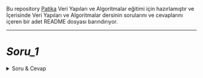 Bu repository [Patika](https://app.patika.dev/) Veri Yapıları ve Algoritmalar eğitimi için hazırlamıştır ve İçerisinde Veri Yapıları ve Algoritmalar dersinin sorularını ve cevaplarını içeren bir adet README dosyası barındırıyor.

---

# _Soru_1_

<details close> 
<summary> Soru & Cevap </summary>

[22,27,16,2,18,6] -> Insertion Sort

- Yukarı verilen dizinin sort türüne göre aşamalarını yazınız.
  ```
  [22,27,16,2,18,6] -> (n)
  [2,27,16,22,18,6] -> (n-1)
  [2,6,16,22,18,27] -> (n-2)
  [2,6,16,18,22,27] -> (1)
  ```
- Big-O gösterimini yazınız.

  ```
  n + (n-1) + (n-2) + 1 = ?

  n.(n+1) / 2 = ?

  (n^2 + n) / 2 = ?

  O(n^2)

  ```

- Time Complexity:
  - **Average case** : Aradığımız sayının ortada olması.
    ```
    [2,6,16,18,22,27] = 16 - 18
    ```
  - **Worst case** : Aradığımız sayının sonda olması.
    ```
    [2,6,16,18,22,27] = 27
    ```
  - **Best case** : Aradığımız sayının dizinin en başında olması.
    ```
    [2,6,16,18,22,27] = 2
    ```
- Dizi sıralandıktan sonra 18 sayısı hangi case kapsamına girer? Yazınız.
    ```
    [2,6,16,-18-,22,27] = Average case
    ```

- [7,3,5,8,2,9,4,15,6] dizisinin Insertion Sort'a göre ilk 4 adımını yazınız.
    ```
    [7,3,5,8,2,9,4,15,6] -> (n)
    [2,3,5,8,7,9,4,15,6] -> (n-1)
    [2,3,4,8,7,9,5,15,6] -> (n-2)
    [2,3,4,5,7,9,8,15,6] -> (n-3)
    ```
</details>

